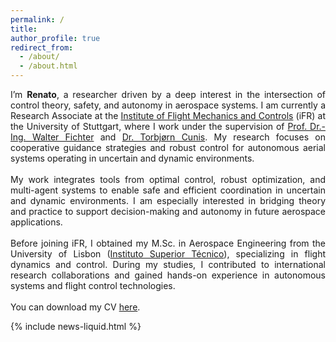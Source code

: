```yaml
---
permalink: /
title: 
author_profile: true
redirect_from: 
  - /about/
  - /about.html
---
```


<!-- <h2 class="news-title-heading"> About me </h2> -->

<div class="news-content" style="text-align: justify;">
I’m <strong>Renato</strong>, a researcher driven by a deep interest in the intersection of control theory, safety, and autonomy in aerospace systems. I am currently a Research Associate at the <a href="https://www.ifr.uni-stuttgart.de/">Institute of Flight Mechanics and Controls</a> (iFR) at the University of Stuttgart, where I work under the supervision of <a href="https://www.ifr.uni-stuttgart.de/institut/team/Fichter/">Prof. Dr.-Ing. Walter Fichter</a> and <a href="https://www.ifr.uni-stuttgart.de/en/institute/team/Cunis/">Dr. Torbj&oslash;rn Cunis</a>. My research focuses on cooperative guidance strategies and robust control for autonomous aerial systems operating in uncertain and dynamic environments.
  <br><br>
  My work integrates tools from optimal control, robust optimization, and multi-agent systems to enable safe and efficient coordination in uncertain and dynamic environments. I am especially interested in bridging theory and practice to support decision-making and autonomy in future aerospace applications.
  <br><br>
  Before joining iFR, I obtained my M.Sc. in Aerospace Engineering from the University of Lisbon (<a href="https://tecnico.ulisboa.pt/en/">Instituto Superior Técnico</a>), specializing in flight dynamics and control. During my studies, I contributed to international research collaborations and gained hands-on experience in autonomous systems and flight control technologies.
  <br><br>
  You can download my CV <a href="/files/cv.pdf" target="_blank">here</a>.
</div>

{% include news-liquid.html %}